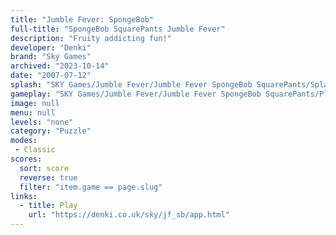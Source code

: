 ```yaml
---
title: "Jumble Fever: SpongeBob"
full-title: "SpongeBob SquarePants Jumble Fever"
description: "Fruity addicting fun!"
developer: "Denki"
brand: "Sky Games"
archived: "2023-10-14"
date: "2007-07-12"
splash: "SKY Games/Jumble Fever/Jumble Fever SpongeBob SquarePants/Splash.bmp"
gameplay: "SKY Games/Jumble Fever/Jumble Fever SpongeBob SquarePants/Play1.jpg"
image: null
menu: null
levels: "none"
category: "Puzzle"
modes:
 - Classic
scores:
  sort: score
  reverse: true
  filter: "item.game == page.slug"
links:
  - title: Play
    url: "https://denki.co.uk/sky/jf_sb/app.html"
---
```

